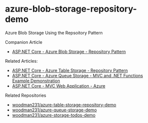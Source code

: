 # azure-blob-storage-repository-demo
Azure Blob Storage Using the Repsoitory Pattern

Companion Article
- [ASP.NET Core - Azure Blob Storage - Repository Pattern](https://www.intertech.com/asp-net-core-azure-blob-storage-repository-pattern/)

Related Articles:
- [ASP.NET Core - Azure Table Storage - Repository Pattern](https://www.intertech.com/asp-net-core-azure-table-storage-repository-pattern/)
- [ASP.NET Core - Azure Queue Storage - MVC and .NET Functions Example Demonstration](https://www.intertech.com/asp-net-core-azure-queue-storage-mvc-and-net-functions-example-demonstration/)
- [ASP.NET Core - MVC Web Application - Azure](https://www.intertech.com/asp-net-core-mvc-web-application-azure/)


Related Repositories
- [woodman231/azure-table-storage-repository-demo](https://github.com/woodman231/azure-table-storage-repository-demo)
- [woodman231/azure-queue-storage-demo](https://github.com/woodman231/azure-queue-storage-demo)
- [woodman231/azure-storage-todos-demo](https://github.com/woodman231/azure-storage-todos-demo)
